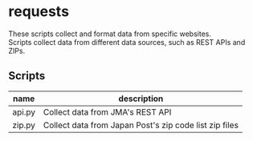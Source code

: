 # requests
These scripts collect and format data from specific websites.  
Scripts collect data from different data sources, such as REST APIs and ZIPs.  

## Scripts
| name | description |
| ---- | ----------- |
| api.py  | Collect data from JMA's REST API |
| zip.py  | Collect data from Japan Post's zip code list zip files |

